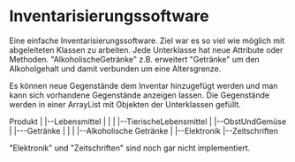 # Inventarisierungssoftware
Eine einfache Inventarisierungssoftware. Ziel war es so viel wie möglich mit abgeleiteten Klassen zu arbeiten. Jede Unterklasse hat neue Attribute oder Methoden. "AlkoholischeGetränke"
z.B. erweitert "Getränke" um den Alkoholgehalt und damit verbunden um eine Altersgrenze.


Es können neue Gegenstände dem Inventar hinzugefügt werden und man kann sich vorhandene Gegenstände anzeigen  lassen.
Die Gegenstände werden in einer ArrayList<Produkt> mit Objekten der Unterklassen gefüllt.

Produkt
|
|--Lebensmittel
|   |
|   |--TierischeLebensmittel
|   |--ObstUndGemüse
|
|---Getränke
|   |
|   |--Alkoholische Getränke
|
|--Elektronik
|--Zeitschriften


"Elektronik" und "Zeitschriften" sind noch gar nicht implementiert.
